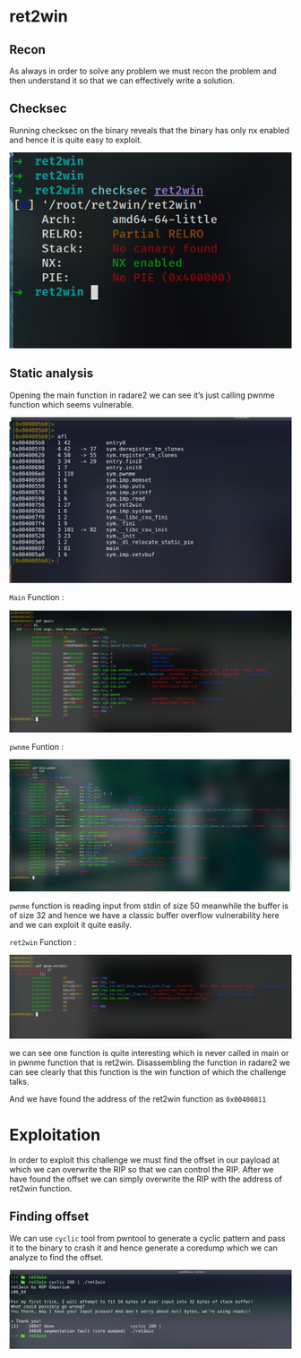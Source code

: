 # ret2win

## Recon
As always in order to solve any problem we must recon the problem and then understand it so that we can effectively write a solution.

## Checksec
Running checksec on the binary reveals that the binary has only nx enabled and hence it is quite easy to exploit.

![](photos/pwn1.png)

## Static analysis
Opening the main function in radare2 we can see it’s just calling pwnme function which seems vulnerable.

![](photos/afl-wn.png)
 
 `Main` Function :
 
 ![](photos/pwn3.png)

`pwnme` Funtion :

![](photos/pwn5.png)

`pwnme` function is reading input from stdin of size 50 meanwhile the buffer is of size 32 and 
 hence we have a classic buffer overflow vulnerability here and we can exploit it quite easily.
 
 `ret2win` Function :
 
 ![](photos/pwn4.png)

we can see one function is quite interesting which is never called in main or in pwnme function that is ret2win.
Disassembling the function in radare2 we can see clearly that this function is the win function of which the challenge talks.

And we have found the address of the ret2win function as `0x00400811`

# Exploitation
In order to exploit this challenge we must find the offset in our payload at which we can overwrite the RIP 
so that we can control the RIP. After we have found the offset we can simply overwrite the RIP with the address of ret2win function.

## Finding offset

We can use `cyclic` tool from pwntool to generate a cyclic pattern and pass it to the binary to crash it 
and hence generate a coredump which we can analyze to find the offset.

![](photos/pwn-cyclic.png)
